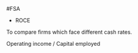 #FSA 

- ROCE 

To compare firms which face different cash rates. 

Operating income / Capital employed 